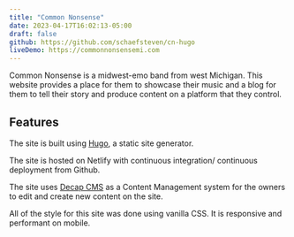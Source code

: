 ```yaml
---
title: "Common Nonsense"
date: 2023-04-17T16:02:13-05:00
draft: false
github: https://github.com/schaefsteven/cn-hugo
liveDemo: https://commonnonsensemi.com
---
```


Common Nonsense is a midwest-emo band from west Michigan. This website provides a place for them to showcase their music and a blog for them to tell their story and produce content on a platform that they control. 

## Features

The site is built using [Hugo](https://gohugo.io/), a static site generator. 

The site is hosted on Netlify with continuous integration/ continuous deployment from Github. 

The site uses [Decap CMS](https://decapcms.org/) as a Content Management system for the owners to edit and create new content on the site.

All of the style for this site was done using vanilla CSS. It is responsive and performant on mobile.
